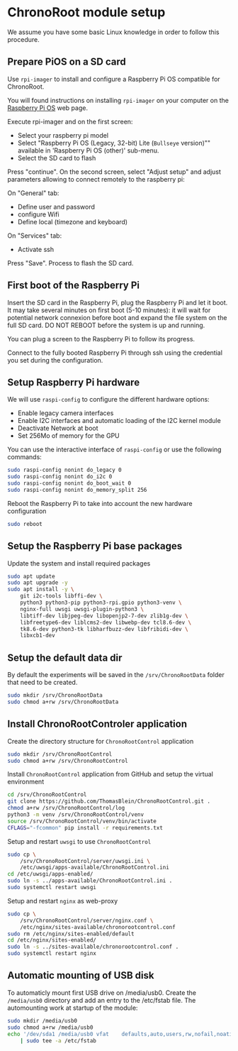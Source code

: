 # ChronoRoot module setup

We assume you have some basic Linux knowledge in order to follow this procedure.

## Prepare PiOS on a SD card

Use `rpi-imager` to install and configure a Raspberry Pi OS compatible for ChronoRoot.

You will found instructions on installing `rpi-imager` on your computer on the [Raspberry Pi OS](https://www.raspberrypi.com/software/) web page.

Execute rpi-imager and on the first screen:

* Select your raspberry pi model
* Select "Raspberry Pi OS (Legacy, 32-bit) Lite (`Bullseye` version)"" available in 'Raspberry Pi OS (other)' sub-menu.
* Select the SD card to flash

Press "continue". On the second screen, select "Adjust setup" and adjust parameters allowing to connect remotely to the raspberry pi:

On "General" tab:

  - Define user and password
  - configure Wifi
  - Define local (timezone and keyboard)

On "Services" tab:
  
  - Activate ssh

Press "Save". Process to flash the SD card.

## First boot of the Raspberry Pi

Insert the SD card in the Raspberry Pi, plug the Raspberry Pi and let it boot. It may take several minutes on first boot (5-10 minutes): it will wait for potential network connexion before boot and expand the file system on the full SD card.
DO NOT REBOOT before the system is up and running.

You can plug a screen to the Raspberry Pi to follow its progress. 

Connect to the fully booted Raspberry Pi through ssh using the credential you set during the configuration.

## Setup Raspberry Pi hardware

We will use `raspi-config` to configure the different hardware options:

- Enable legacy camera interfaces
- Enable I2C interfaces and automatic loading of the I2C kernel module
- Deactivate Network at boot
- Set 256Mo of memory for the GPU

You can use the interactive interface of `raspi-config` or use the following commands:

```bash
sudo raspi-config nonint do_legacy 0
sudo raspi-config nonint do_i2c 0
sudo raspi-config nonint do_boot_wait 0
sudo raspi-config nonint do_memory_split 256
```

Reboot the Raspberry Pi to take into account the new hardware configuration

```bash
sudo reboot
```

## Setup the Raspberry Pi base packages

Update the system and install required packages

```bash
sudo apt update
sudo apt upgrade -y
sudo apt install -y \
    git i2c-tools libffi-dev \
    python3 python3-pip python3-rpi.gpio python3-venv \
    nginx-full uwsgi uwsgi-plugin-python3 \
    libtiff-dev libjpeg-dev libopenjp2-7-dev zlib1g-dev \
    libfreetype6-dev liblcms2-dev libwebp-dev tcl8.6-dev \
    tk8.6-dev python3-tk libharfbuzz-dev libfribidi-dev \
    libxcb1-dev
```

## Setup the default data dir

By default the experiments will be saved in the `/srv/ChronoRootData` folder that need to be created.

```bash
sudo mkdir /srv/ChronoRootData
sudo chmod a+rw /srv/ChronoRootData
```

## Install ChronoRootControler application

Create the directory structure for `ChronoRootControl` application

```bash
sudo mkdir /srv/ChronoRootControl
sudo chmod a+rw /srv/ChronoRootControl
```

Install `ChronoRootControl` application from GitHub and setup the virtual environment

```bash
cd /srv/ChronoRootControl
git clone https://github.com/ThomasBlein/ChronoRootControl.git .
chmod a+rw /srv/ChronoRootControl/log
python3 -m venv /srv/ChronoRootControl/venv
source /srv/ChronoRootControl/venv/bin/activate
CFLAGS="-fcommon" pip install -r requirements.txt
```

Setup and restart `uwsgi` to use `ChronoRootControl`

```bash
sudo cp \
    /srv/ChronoRootControl/server/uwsgi.ini \
    /etc/uwsgi/apps-available/ChronoRootControl.ini
cd /etc/uwsgi/apps-enabled/
sudo ln -s ../apps-available/ChronoRootControl.ini .
sudo systemctl restart uwsgi
```

Setup and restart `nginx` as web-proxy

```bash
sudo cp \
    /srv/ChronoRootControl/server/nginx.conf \
    /etc/nginx/sites-available/chronorootcontrol.conf
sudo rm /etc/nginx/sites-enabled/default
cd /etc/nginx/sites-enabled/
sudo ln -s ../sites-available/chronorootcontrol.conf .
sudo systemctl restart nginx
```

## Automatic mounting of USB disk

To automaticly mount first USB drive on /media/usb0. Create the `/media/usb0` directory and add an entry to the /etc/fstab file.
The automounting work at startup of the module:

```bash
sudo mkdir /media/usb0
sudo chmod a+rw /media/usb0
echo '/dev/sda1	/media/usb0	vfat	defaults,auto,users,rw,nofail,noatime	0	0' \
    | sudo tee -a /etc/fstab
```
